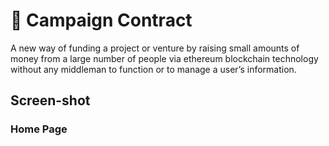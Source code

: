 📜 Campaign Contract
===================

A new way of funding a project or venture by raising small amounts of
money from a large number of people via ethereum blockchain technology
without any middleman to function or to manage a user’s information.

Screen-shot
-----------

### Home Page
